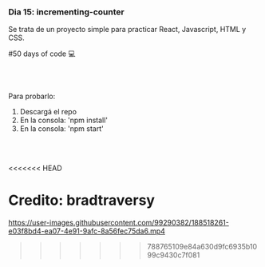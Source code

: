 ### Dia 15: incrementing-counter

Se trata de un proyecto simple para practicar React, Javascript, HTML y CSS.


#50 days of code 💻

<br></br>


Para probarlo:
1. Descargá el repo
2. En la consola: 'npm install'
3. En la consola: 'npm start'

<br></br>

<<<<<<< HEAD


Credito: bradtraversy
=======
https://user-images.githubusercontent.com/99290382/188518261-e03f8bd4-ea07-4e91-9afc-8a56fec75da6.mp4

>>>>>>> 788765109e84a630d9fc6935b1099c9430c7f081
